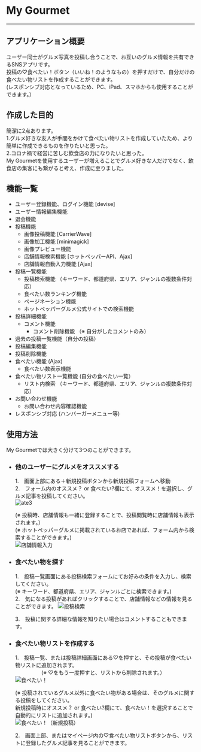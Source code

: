 # My Gourmet
---
## アプリケーション概要
ユーザー同士がグルメ写真を投稿し合うことで、お互いのグルメ情報を共有できるSNSアプリです。  
投稿の♡食べたい！ボタン（いいね！のようなもの）を押すだけで、自分だけの食べたい物リストを作成することができます。  
(レスポンシブ対応となっているため、PC、iPad、スマホからも使用することができます。）


## 作成した目的

簡潔に2点あります。  
1.グルメ好きな友人が手間をかけて食べたい物リストを作成していたため、より簡単に作成できるものを作りたいと思った。  
2.コロナ禍で経営に苦しむ飲食店の力になりたいと思った。  
My Gourmetを使用するユーザーが増えることでグルメ好きな人だけでなく、飲食店の集客にも繋がると考え、作成に至りました。  


## 機能一覧

- ユーザー登録機能、ログイン機能 [devise]　　
- ユーザー情報編集機能　　
- 退会機能　　
- 投稿機能  
  - 画像投稿機能 [CarrierWave]  
  - 画像加工機能 [minimagick]  
  - 画像プレビュー機能  
  - 店舗情報検索機能 [ホットペッパーAPI、Ajax]  
  - 店舗情報自動入力機能 [Ajax]  
- 投稿一覧機能  
  - 投稿検索機能 （キーワード、都道府県、エリア、ジャンルの複数条件対応）  
  - 食べたい数ランキング機能  
  - ページネーション機能  
  - ホットペッパーグルメ公式サイトでの検索機能  
- 投稿詳細機能  
  - コメント機能  
    - コメント削除機能 （※ 自分がしたコメントのみ）  
- 過去の投稿一覧機能（自分の投稿）  
- 投稿編集機能  
- 投稿削除機能  
- 食べたい機能 (Ajax)  
  - 食べたい数表示機能  
- 食べたい物リスト一覧機能 (自分の食べたい一覧）  
  - リスト内検索 （キーワード、都道府県、エリア、ジャンルの複数条件対応）  
- お問い合わせ機能
  - お問い合わせ内容確認機能
- レスポンシブ対応 (ハンバーガーメニュー等)
 

## 使用方法
My Gourmetでは大きく分けて3つのことができます。  
- ### 他のユーザーにグルメをオススメする  
  1.　画面上部にある＋新規投稿ボタンから新規投稿フォームへ移動  
  2.　フォーム内のオススメ？ or 食べたい?欄にて、オススメ！を選択し、グルメ記事を投稿してください。  
     ![ate3](https://user-images.githubusercontent.com/82651310/127872329-fff1e9f9-9eb7-40b1-92f6-be0839fd0d02.gif)

     (※ 投稿時、店舗情報も一緒に登録することで、投稿閲覧時に店舗情報も表示されます。）  
     (※ ホットペッパーグルメに掲載されているお店であれば、フォーム内から検索することができます。)  
     ![店舗情報入力](https://user-images.githubusercontent.com/82651310/127951248-71ae0a04-a279-4dfd-b954-21379d290c21.gif)

- ### 食べたい物を探す  
  1.　投稿一覧画面にある投稿検索フォームにてお好みの条件を入力し、検索してください。  
     (※ キーワード、都道府県、エリア、ジャンルごとに検索できます。)  
  2.　気になる投稿があればクリックすることで、店舗情報などの情報を見ることができます。
     ![投稿検索](https://user-images.githubusercontent.com/82651310/127951945-8a2f3b27-f0de-4523-8c26-84b69b2e9d02.gif)

  3.　投稿に関する詳細な情報を知りたい場合はコメントすることもできます。 
- ### 食べたい物リストを作成する  
  1.　投稿一覧、または投稿詳細画面にある♡を押すと、その投稿が食べたい物リストに追加されます。  
  　　　　　(※ ♡をもう一度押すと、リストから削除されます。）  
     ![食べたい！](https://user-images.githubusercontent.com/82651310/127954264-6ef54fef-fad9-4167-ac2a-d61e09271792.gif)
     
     (※ 投稿されているグルメ以外に食べたい物がある場合は、そのグルメに関する投稿をしてください。  
     新規投稿時にオススメ？ or 食べたい?欄にて、食べたい！を選択することで自動的にリストに追加されます。)  
     ![食べたい！（新規投稿）](https://user-images.githubusercontent.com/82651310/127954609-ca508fb6-5b16-4212-ba45-b10e1f890505.gif)

     
  2.　画面上部、またはマイページ内の♡食べたい物リストボタンから、リストに登録したグルメ記事を見ることができます。   
    

  

